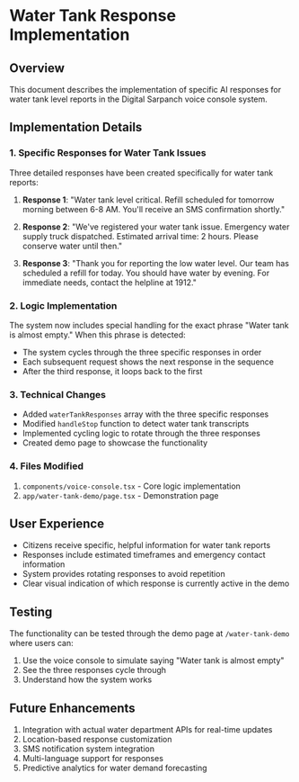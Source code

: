 # Water Tank Response Implementation

## Overview
This document describes the implementation of specific AI responses for water tank level reports in the Digital Sarpanch voice console system.

## Implementation Details

### 1. Specific Responses for Water Tank Issues
Three detailed responses have been created specifically for water tank reports:

1. **Response 1**: "Water tank level critical. Refill scheduled for tomorrow morning between 6-8 AM. You'll receive an SMS confirmation shortly."

2. **Response 2**: "We've registered your water tank issue. Emergency water supply truck dispatched. Estimated arrival time: 2 hours. Please conserve water until then."

3. **Response 3**: "Thank you for reporting the low water level. Our team has scheduled a refill for today. You should have water by evening. For immediate needs, contact the helpline at 1912."

### 2. Logic Implementation
The system now includes special handling for the exact phrase "Water tank is almost empty." When this phrase is detected:
- The system cycles through the three specific responses in order
- Each subsequent request shows the next response in the sequence
- After the third response, it loops back to the first

### 3. Technical Changes
- Added `waterTankResponses` array with the three specific responses
- Modified `handleStop` function to detect water tank transcripts
- Implemented cycling logic to rotate through the three responses
- Created demo page to showcase the functionality

### 4. Files Modified
1. `components/voice-console.tsx` - Core logic implementation
2. `app/water-tank-demo/page.tsx` - Demonstration page

## User Experience
- Citizens receive specific, helpful information for water tank reports
- Responses include estimated timeframes and emergency contact information
- System provides rotating responses to avoid repetition
- Clear visual indication of which response is currently active in the demo

## Testing
The functionality can be tested through the demo page at `/water-tank-demo` where users can:
1. Use the voice console to simulate saying "Water tank is almost empty"
2. See the three responses cycle through
3. Understand how the system works

## Future Enhancements
1. Integration with actual water department APIs for real-time updates
2. Location-based response customization
3. SMS notification system integration
4. Multi-language support for responses
5. Predictive analytics for water demand forecasting